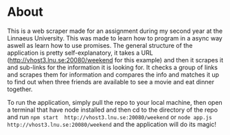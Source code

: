 # About  
This is a web scraper made for an assignment during my second year at the Linnaeus University.
This was made to learn how to program in a async way aswell as learn how to use promises.
The general structure of the application is pretty self-explanatory, it takes a URL (http://vhost3.lnu.se:20080/weekend for this example) and then it scrapes it and sub-links for the information it is looking for. It checks a group of links and scrapes them for information and compares the info and matches it up to find out when three friends are available to see a movie and eat dinner together.

To run the application, simply pull the repo to your local machine, then open a terminal that have node installed and then cd to the directory of the repo and run `npm start  http://vhost3.lnu.se:20080/weekend` or   `node app.js  http://vhost3.lnu.se:20080/weekend` and the application will do its magic!
